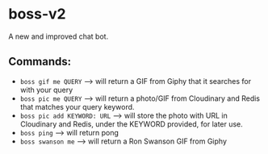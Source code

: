 # boss-v2

A new and improved chat bot.

## Commands:

- `boss gif me QUERY` --> will return a GIF from Giphy that it searches for with your query
- `boss pic me QUERY` --> will return a photo/GIF from Cloudinary and
  Redis that matches your query keyword.
- `boss pic add KEYWORD: URL` --> will store the photo with URL in
  Cloudinary and Redis, under the KEYWORD provided, for later use.
- `boss ping` --> will return pong
- `boss swanson me` --> will return a Ron Swanson GIF from Giphy
